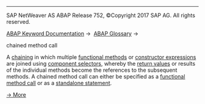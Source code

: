   

* * *

SAP NetWeaver AS ABAP Release 752, ©Copyright 2017 SAP AG. All rights reserved.

[ABAP Keyword Documentation](https://help.sap.com/doc/abapdocu_752_index_htm/7.52/en-US/abenabap.htm) →  [ABAP Glossary](https://help.sap.com/doc/abapdocu_752_index_htm/7.52/en-US/abenabap_glossary.htm) → 

chained method call

A [chaining](https://help.sap.com/doc/abapdocu_752_index_htm/7.52/en-US/abenchaining_glosry.htm "Glossary Entry") in which multiple [functional methods](https://help.sap.com/doc/abapdocu_752_index_htm/7.52/en-US/abenfunctional_method_glosry.htm "Glossary Entry") or [constructor expressions](https://help.sap.com/doc/abapdocu_752_index_htm/7.52/en-US/abenconstructor_expression_glosry.htm "Glossary Entry") are joined using [component selectors](https://help.sap.com/doc/abapdocu_752_index_htm/7.52/en-US/abencomponent_selector_glosry.htm "Glossary Entry"), whereby the [return values](https://help.sap.com/doc/abapdocu_752_index_htm/7.52/en-US/abenreturn_value_glosry.htm "Glossary Entry") or results of the individual methods become the references to the subsequent methods. A chained method call can either be specified as a [functional method call](https://help.sap.com/doc/abapdocu_752_index_htm/7.52/en-US/abapcall_method_functional.htm) or as a [standalone statement](https://help.sap.com/doc/abapdocu_752_index_htm/7.52/en-US/abapcall_method_static_short.htm).

[→ More](https://help.sap.com/doc/abapdocu_752_index_htm/7.52/en-US/abapcall_method_static_chain.htm)